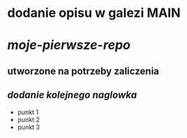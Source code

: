 # dodanie opisu w galezi MAIN
# *moje-pierwsze-repo*
## **utworzone na potrzeby zaliczenia**
## *dodanie kolejnego naglowka*
- punkt 1
- punkt 2
- punkt 3
